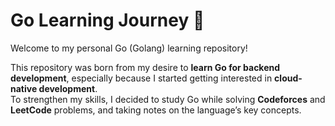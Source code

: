 # Go Learning Journey 🚀

Welcome to my personal Go (Golang) learning repository!  

This repository was born from my desire to **learn Go for backend development**, especially because I started getting interested in **cloud-native development**.  
To strengthen my skills, I decided to study Go while solving **Codeforces** and **LeetCode** problems, and taking notes on the language’s key concepts.
